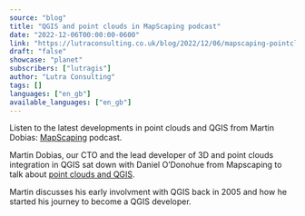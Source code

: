 ```yaml
---
source: "blog"
title: "QGIS and point clouds in MapScaping podcast"
date: "2022-12-06T00:00:00-0600"
link: "https://lutraconsulting.co.uk/blog/2022/12/06/mapscaping-pointcloud/"
draft: "false"
showcase: "planet"
subscribers: ["lutragis"]
author: "Lutra Consulting"
tags: []
languages: ["en_gb"]
available_languages: ["en_gb"]
---
```


<p>Listen to the latest developments in point clouds and QGIS from Martin Dobias: <a href="https://mapscaping.com/podcast/cloud-optimized-point-clouds/">MapScaping</a> podcast.</p>

<!-- more -->

<p>Martin Dobias, our CTO and the lead developer of 3D and point clouds integration in QGIS sat down with Daniel O’Donohue from Mapscaping to talk about <a href="https://mapscaping.com/podcast/cloud-optimized-point-clouds/">point clouds and QGIS</a>.</p>

<p>Martin discusses his early involvment with QGIS back in 2005 and how he started his journey to become a QGIS developer.</p>
